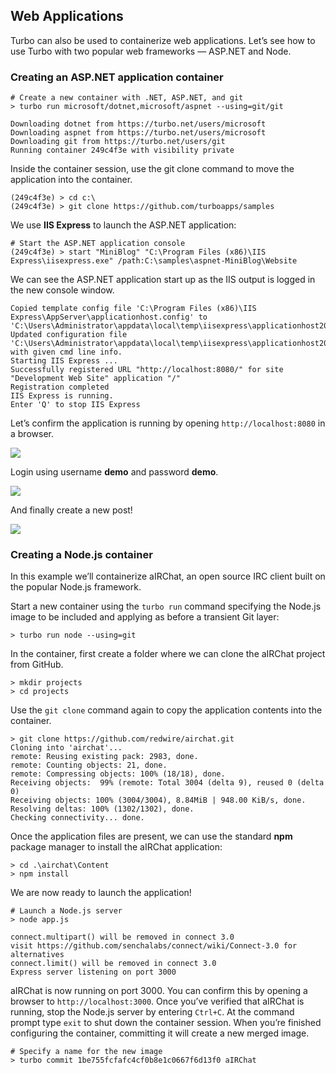 ## Web Applications

Turbo can also be used to containerize web applications. Let’s see how to use Turbo with two popular web frameworks — ASP.NET and Node.

### Creating an ASP.NET application container

```
# Create a new container with .NET, ASP.NET, and git
> turbo run microsoft/dotnet,microsoft/aspnet --using=git/git

Downloading dotnet from https://turbo.net/users/microsoft
Downloading aspnet from https://turbo.net/users/microsoft
Downloading git from https://turbo.net/users/git
Running container 249c4f3e with visibility private
```

Inside the container session, use the git clone command to move the application into the container.

```
(249c4f3e) > cd c:\
(249c4f3e) > git clone https://github.com/turboapps/samples
```

We use **IIS Express** to launch the ASP.NET application:

```
# Start the ASP.NET application console
(249c4f3e) > start "MiniBlog" "C:\Program Files (x86)\IIS Express\iisexpress.exe" /path:C:\samples\aspnet-MiniBlog\Website
```

We can see the ASP.NET application start up as the IIS output is logged in the new console window.

```
Copied template config file 'C:\Program Files (x86)\IIS Express\AppServer\applicationhost.config' to 'C:\Users\Administrator\appdata\local\temp\iisexpress\applicationhost2014112420457848.config'
Updated configuration file 'C:\Users\Administrator\appdata\local\temp\iisexpress\applicationhost2014112420457848.config' with given cmd line info.
Starting IIS Express ...
Successfully registered URL "http://localhost:8080/" for site "Development Web Site" application "/"
Registration completed
IIS Express is running.
Enter 'Q' to stop IIS Express
```

Let’s confirm the application is running by opening `http://localhost:8080` in a browser.

![](/docs/getting_started/developers/miniblog.png)

Login using username **demo** and password **demo**.

![](/docs/getting_started/developers/miniblog-signin.png)

And finally create a new post!

![](/docs/getting_started/developers/savedpost.png)

### Creating a Node.js container

In this example we’ll containerize aIRChat, an open source IRC client built on the popular Node.js framework.

Start a new container using the `turbo run` command specifying the Node.js image to be included and applying as before a transient Git layer:

```
> turbo run node --using=git
```

In the container, first create a folder where we can clone the aIRChat project from GitHub.

```
> mkdir projects
> cd projects
```

Use the `git clone` command again to copy the application contents into the container.

```
> git clone https://github.com/redwire/airchat.git
Cloning into 'airchat'...
remote: Reusing existing pack: 2983, done.
remote: Counting objects: 21, done.
remote: Compressing objects: 100% (18/18), done.
Receiving objects:  99% (remote: Total 3004 (delta 9), reused 0 (delta 0)
Receiving objects: 100% (3004/3004), 8.84MiB | 948.00 KiB/s, done.
Resolving deltas: 100% (1302/1302), done.
Checking connectivity... done.
```

Once the application files are present, we can use the standard **npm** package manager to install the aIRChat application:

```
> cd .\airchat\Content
> npm install
```

We are now ready to launch the application!

```
# Launch a Node.js server
> node app.js

connect.multipart() will be removed in connect 3.0
visit https://github.com/senchalabs/connect/wiki/Connect-3.0 for alternatives
connect.limit() will be removed in connect 3.0
Express server listening on port 3000
```

aIRChat is now running on port 3000. You can confirm this by opening a browser to `http://localhost:3000`.
Once you’ve verified that aIRChat is running, stop the Node.js server by entering `Ctrl+C`. At the command prompt type `exit` to shut down the container session.
When you’re finished configuring the container, committing it will create a new merged image.

```
# Specify a name for the new image
> turbo commit 1be755fcfafc4cf0b8e1c0667f6d13f0 aIRChat
```

